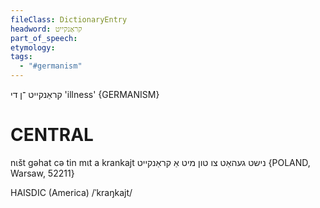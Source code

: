 ```yaml
---
fileClass: DictionaryEntry
headword: קראַנקייט
part_of_speech: 
etymology: 
tags:
  - "#germanism"
---
```

קראַנקייט
־ן
די
'illness'
{GERMANISM}

CENTRAL
========

nɩšt gəhat cə tin mɩt a krankajt נישט געהאַט צו טון מיט אַ קראַנקייט {POLAND, Warsaw, 52211}

HAISDIC (America)
/ˈkraŋkajt/